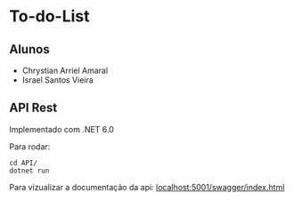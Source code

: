 # To-do-List

## Alunos

- Chrystian Arriel Amaral
- Israel Santos Vieira

## API Rest

Implementado com .NET 6.0

Para rodar:

```
cd API/
dotnet run
```

Para vizualizar a documentação da api: [localhost:5001/swagger/index.html](https://localhost:5001/swagger/index.html)
